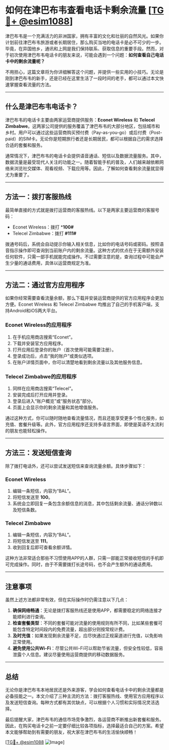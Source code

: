 # 如何在津巴布韦查看电话卡剩余流量 [[TG💪+ @esim1088](https://t.me/s/esim1088)]

津巴布韦是一个充满活力的非洲国家，拥有丰富的文化和壮丽的自然风光。如果你计划前往津巴布韦旅游或者长期居住，那么购买当地的电话卡是必不可少的一步。毕竟，在异国他乡，通讯和上网是我们保持联系、获取信息的重要手段。然而，对于初次使用津巴布韦电话卡的朋友来说，可能会遇到一个问题：**如何查看自己电话卡中的剩余流量呢？**

不用担心，这篇文章将为你详细解答这个问题，并提供一些实用的小技巧。无论是刚到津巴布韦的新手，还是已经在这里生活了一段时间的老手，都可以通过本文快速掌握查看流量的方法。

---

## 什么是津巴布韦电话卡？

津巴布韦的电话卡主要由两家运营商提供服务：**Econet Wireless** 和 **Telecel Zimbabwe**。这两家公司提供的服务覆盖了津巴布韦的大部分地区，包括城市和乡村。用户可以通过这些运营商购买预付费（Pay-as-you-go）或后付费（Post-paid）的SIM卡。无论你是短期旅行者还是长期居民，都可以根据自己的需求选择合适的套餐和服务。

通常情况下，津巴布韦的电话卡会提供语音通话、短信以及数据流量服务。其中，数据流量是最受现代人关注的功能之一。随着智能手机的普及，人们越来越依赖网络来浏览社交媒体、观看视频、下载应用等。因此，了解如何查看剩余流量就显得尤为重要了。

---

## 方法一：拨打客服热线

最简单直接的方式就是拨打运营商的客服热线。以下是两家主要运营商的客服号码：

- Econet Wireless：拨打 ***100#**
- Telecel Zimbabwe：拨打 **#111#**

拨通号码后，系统会自动提示你输入相关信息，比如你的电话号码或密码。按照语音指示操作即可查询到当前账户内的剩余流量。这种方式的优点在于无需额外安装任何软件，只需一部手机就能完成操作。不过需要注意的是，查询过程中可能会产生少量的通话费用，具体以运营商规定为准。

---

## 方法二：通过官方应用程序

如果你经常需要查看流量余额，那么下载并安装运营商提供的官方应用程序会更加方便。Econet Wireless 和 Telecel Zimbabwe 均推出了自己的手机客户端，支持Android和iOS两大平台。

### Econet Wireless的应用程序
1. 在手机应用商店搜索“Econet”。
2. 下载并安装官方应用程序。
3. 打开应用后登录你的账户（首次使用可能需要注册）。
4. 登录成功后，点击“我的账户”或类似选项。
5. 在账户详情页面中，你可以清楚地看到剩余流量以及其他服务信息。

### Telecel Zimbabwe的应用程序
1. 同样在应用商店搜索“Telecel”。
2. 安装完成后打开应用并登录。
3. 登录后进入“账户概览”或“服务状态”部分。
4. 页面上会显示你的剩余流量和其他增值服务。

通过这种方式，你可以随时随地查看流量情况，而且还能享受更多个性化服务，如充值、套餐升级等。此外，官方应用程序还支持多语言界面，即使是英语不太流利的朋友也能轻松操作。

---

## 方法三：发送短信查询

除了拨打电话外，还可以尝试发送短信来查询流量余额。具体步骤如下：

### Econet Wireless
1. 编辑一条短信，内容为“BAL”。
2. 将短信发送至 **100**。
3. 系统会立即回复一条包含余额信息的消息，其中包括剩余流量、通话分钟数以及短信条数。

### Telecel Zimbabwe
1. 编辑一条短信，内容为“BAL”。
2. 将短信发送至 **111**。
3. 收到回复后即可查看余额详情。

这种方法非常适合那些不习惯使用APP的人群，只需一部能正常接收短信的手机即可完成操作。同时，由于不需要拨打长途号码，也不会产生额外的通话费用。

---

## 注意事项

虽然上述方法都非常有效，但在实际操作时仍需注意以下几点：

1. **确保网络畅通**：无论是拨打客服热线还是使用APP，都需要稳定的网络连接才能顺利进行查询。
2. **检查套餐类型**：不同的套餐可能对流量的使用规则有所不同，比如某些套餐可能包含特定时间段内的免费流量，超出部分则按常规计费。
3. **及时充值**：如果发现剩余流量不足，应尽快通过正规渠道进行充值，以免影响正常使用。
4. **避免使用公共Wi-Fi**：尽管公共Wi-Fi可以帮助节省流量，但安全性较低，容易泄露个人信息。建议尽量使用运营商提供的移动数据服务。

---

## 总结

无论你是津巴布韦本地居民还是外来游客，学会如何查看电话卡中的剩余流量都是必备技能之一。本文介绍了三种主流的方法：拨打客服热线、使用官方应用程序以及发送短信查询。每种方式都有其优缺点，可以根据个人习惯和实际情况灵活选择。

最后提醒大家，津巴布韦的通信市场竞争激烈，各运营商不断推出新套餐和服务。因此，在购买电话卡之前一定要仔细比较各项指标，选择最适合自己的方案。希望本文能够帮助到有需要的朋友，祝大家在津巴布韦的生活愉快顺畅！

[[TG💪+ @esim1088](https://t.me/s/esim1088) ![Image](https://i.postimg.cc/4NQfJmqS/Snipaste-2025-05-13-00-14-12.png)]